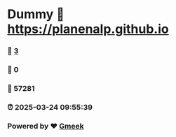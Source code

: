 # Dummy :link: https://planenalp.github.io 
### :page_facing_up: [3](https://planenalp.github.io/tag.html) 
### :speech_balloon: 0 
### :hibiscus: 57281 
### :alarm_clock: 2025-03-24 09:55:39 
### Powered by :heart: [Gmeek](https://github.com/Meekdai/Gmeek)
